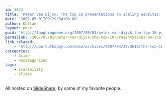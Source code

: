 ```yaml
---
id: 3633
title: 'Peter Van Dijck: The top 10 presentations on scaling websites: twitter, Flickr, Bloglines, Vox and Slideshare.'
date: '2007-05-01T09:29:34+00:00'
author: Kellan
layout: post
guid: 'http://laughingmeme.org/2007/05/01/peter-van-dijck-the-top-10-presentations-on-scaling-websites-twitter-flickr-bloglines-vox-and-slideshare/'
permalink: /2007/05/01/peter-van-dijck-the-top-10-presentations-on-scaling-websites-twitter-flickr-bloglines-vox-and-slideshare/
link_related:
    - 'http://poorbuthappy.com/ease/archives/2007/04/29/3616/the-top-10-presentation-on-scaling-websites-twitter-flickr-bloglines-vox-and-more'
categories:
    - Aside
    - Uncategorized
tags:
    - scalability
    - slides
---
```


All hosted on [SlideShare](http://www.slideshare.net/); by some of my favorite people.